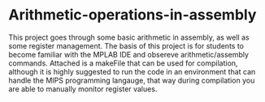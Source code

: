 # Arithmetic-operations-in-assembly
This project goes through some basic arithmetic in assembly, as well as some register management. The basis of this project is for students to become familiar with the MPLAB IDE and obsereve arithmetic/assembly commands.
Attached is a makeFile that can be used for compilation, although it is highly suggested to run the code in an environment that can handle the MIPS programming langauge, that way during compilation you are able to manually monitor register values.
